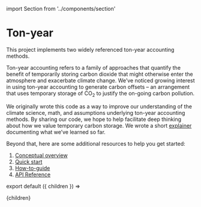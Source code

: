 import Section from '../components/section'

# Ton-year

This project implements two widely referenced ton-year accounting methods.

Ton-year accounting refers to a family of approaches that quantify the benefit of temporarily storing carbon dioxide that might otherwise enter the atmosphere and exacerbate climate change. We’ve noticed growing interest in using ton-year accounting to generate carbon offsets – an arrangement that uses temporary storage of CO<sub>2</sub> to justify the on-going carbon pollution.

We originally wrote this code as a way to improve our understanding of the climate science, math, and assumptions underlying ton-year accounting methods. By sharing our code, we hope to help facilitate deep thinking about how we value temporary carbon storage. We wrote a short [explainer](https://carbonplan.org/research/ton-year-explainer) documenting what we’ve learned so far.

Beyond that, here are some additional resources to help you get started:

1. [Conceptual overview](./overview)
1. [Quick start](./quick-start)
1. [How-to-guide](./how-to-guide)
1. [API Reference](api)


export default ({ children }) => <Section name='intro'>{children}</Section>
